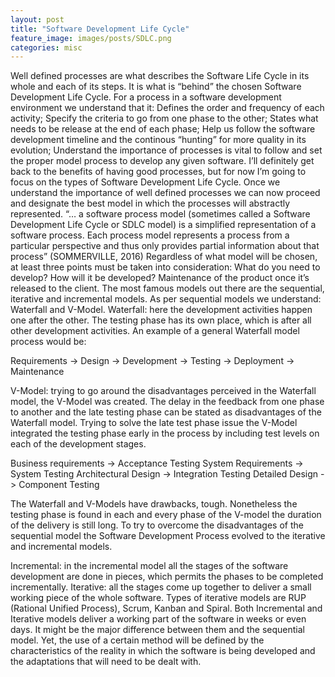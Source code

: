 ```yaml
---
layout: post
title: "Software Development Life Cycle"
feature_image: images/posts/SDLC.png
categories: misc
---
```


Well defined processes are what describes the Software Life Cycle in its whole and each of its steps. It is what is “behind” the chosen Software Development Life Cycle. For a process in a software development environment we understand that it:
Defines the order and frequency of each activity; 
Specify the criteria to go from one phase to the other; 
States what needs to be release at the end of each phase; 
Help us follow the software development timeline and the continous “hunting” for more quality in its evolution; 
Understand the importance of processes is vital to follow and set the proper model process to develop any given software. I’ll definitely get back to the benefits of having good processes, but for now I’m going to focus on the types of Software Development Life Cycle. Once we understand the importance of well defined processes we can now proceed and designate the best model in which the processes will abstractly represented.
“… a software process model (sometimes called a Software Development Life Cycle or SDLC model) is a simplified representation of a software process. Each process model represents a process from a particular perspective and thus only provides partial information about that process” (SOMMERVILLE, 2016)
Regardless of what model will be chosen, at least three points must be taken into consideration: 
What do you need to develop?
How will it be developed?
Maintenance of the product once it’s released to the client. 
The most famous models out there are the sequential, iterative and incremental models. As per sequential models we understand: Waterfall and V-Model. 
Waterfall: here the development activities happen one after the other. The testing phase has its own place, which is after all other development activities. An example of a general Waterfall model process would be:

Requirements -> Design ->  Development -> Testing -> Deployment -> Maintenance 

V-Model: trying to go around the disadvantages perceived in the Waterfall model, the V-Model was created. The delay in the feedback from one phase to another and the late testing phase can be stated as disadvantages of the Waterfall model. Trying to solve the late test phase issue the V-Model integrated the testing phase early in the process by including test levels on each of the development stages. 

Business requirements ->  Acceptance Testing 
System Requirements -> System Testing
Architectural Design -> Integration Testing
Detailed Design -> Component Testing

The Waterfall and V-Models have drawbacks, tough. Nonetheless the testing phase is found in each and every phase of the V-model the duration of the delivery is still long. To try to overcome the disadvantages of the sequential model the Software Development Process evolved to the iterative and incremental models. 

Incremental: in the incremental model all the stages of the software development are done in pieces, which permits the phases to be completed incrementally.
Iterative: all the stages come up together to deliver a small working piece of the whole software. Types of iterative models are RUP (Rational Unified Process), Scrum, Kanban and Spiral.
Both Incremental and Iterative models deliver a working part of the software in weeks or even days. It might be the major difference between them and the sequential model.
Yet, the use of a certain method will be defined by the characteristics of the reality in which the software is being developed and the adaptations that will need to be dealt with. 

